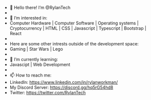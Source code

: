 - 👋 Hello there! I’m @RylanTech
- 
- 👀 I’m interested in:
- Computer Hardware | Computer Software | Operating systems | Cryptocurrency | HTML | CSS | Javascript | Typescript | Bootstrap | React
- 
- Here are some other intrests outside of the development space:
- Gaming | Star Wars | Lego
- 
- 🌱 I’m currently learning:
- Javascipt | Web Development
- 
- 📫 How to reach me:
- LinkedIn: https://www.linkedin.com/in/rylanworkman/
- My Discord Server: https://discord.gg/hq5rG54hd8
- Twitter: https://twitter.com/RylanTech
